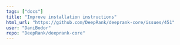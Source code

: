 ```yaml
---
tags: ["docs"]
title: "Improve installation instructions"
html_url: "https://github.com/DeepRank/deeprank-core/issues/451"
user: "DaniBodor"
repo: "DeepRank/deeprank-core"
---
```


